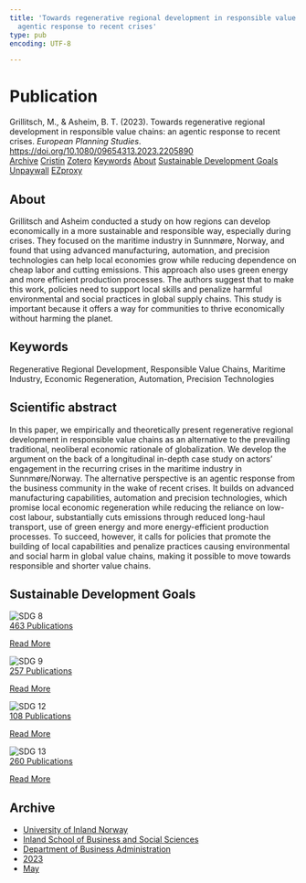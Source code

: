 ```yaml
---
title: 'Towards regenerative regional development in responsible value chains: an
  agentic response to recent crises'
type: pub
encoding: UTF-8

---
```

<h1>Publication</h1>
<article id="csl-bib-container-37NIJB2T" class="csl-bib-container">
  <div class="csl-bib-body"> <div class="csl-entry">Grillitsch, M., &#38; Asheim, B. T. (2023). Towards regenerative regional development in responsible value chains: an agentic response to recent crises. <i>European Planning Studies</i>. <a href="https://doi.org/10.1080/09654313.2023.2205890">https://doi.org/10.1080/09654313.2023.2205890</a></div> </div>
  <div class="csl-bib-buttons">
    <a href="#taxonomy-article-37NIJB2T" alt="archive" class="csl-bib-button">Archive</a>
    <a href="https://app.cristin.no/results/show.jsf?id=2150202" alt="Cristin" class="csl-bib-button">Cristin</a>
    <a href="http://zotero.org/groups/5881554/items/37NIJB2T" alt="Zotero" class="csl-bib-button">Zotero</a>
    <a href="#keywords-article-37NIJB2T" alt="keywords" class="csl-bib-button">Keywords</a>
    <a href="#about-article-37NIJB2T" alt="about_pub" class="csl-bib-button">About</a>
    <a href="#sdg-article-37NIJB2T" alt="sdg" class="csl-bib-button">Sustainable Development Goals</a>
    <a href="https://www.tandfonline.com/doi/pdf/10.1080/09654313.2023.2205890?needAccess=true&amp;role=button" alt="Unpaywall" class="csl-bib-button">Unpaywall</a>
    <a href="https://www.tandfonline.com/doi/pdf/10.1080/09654313.2023.2205890?needAccess=true&amp;role=button" alt="EZproxy" class="csl-bib-button">EZproxy</a>
  </div>
  <div id="csl-bib-meta-container-37NIJB2T"></div>
</article>
<div id="csl-bib-meta-37NIJB2T" class="csl-bib-meta">
  <article id="about-article-37NIJB2T" class="about_pub-article">
    <h1>About</h1>
    Grillitsch and Asheim conducted a study on how regions can develop economically in a more sustainable and responsible way, especially during crises. They focused on the maritime industry in Sunnmøre, Norway, and found that using advanced manufacturing, automation, and precision technologies can help local economies grow while reducing dependence on cheap labor and cutting emissions. This approach also uses green energy and more efficient production processes. The authors suggest that to make this work, policies need to support local skills and penalize harmful environmental and social practices in global supply chains. This study is important because it offers a way for communities to thrive economically without harming the planet.
  </article>
  <article id="keywords-article-37NIJB2T" class="keywords-article">
    <h1>Keywords</h1>
    Regenerative Regional Development, Responsible Value Chains, Maritime Industry, Economic Regeneration, Automation, Precision Technologies
  </article>
  <article id="abstract-article-37NIJB2T" class="abstract-article">
    <h1>Scientific abstract</h1>
    In this paper, we empirically and theoretically present regenerative regional development in responsible value chains as an alternative to the prevailing traditional, neoliberal economic rationale of globalization. We develop the argument on the back of a longitudinal in-depth case study on actors’ engagement in the recurring crises in the maritime industry in Sunnmøre/Norway. The alternative perspective is an agentic response from the business community in the wake of recent crises. It builds on advanced manufacturing capabilities, automation and precision technologies, which promise local economic regeneration while reducing the reliance on low-cost labour, substantially cuts emissions through reduced long-haul transport, use of green energy and more energy-efficient production processes. To succeed, however, it calls for policies that promote the building of local capabilities and penalize practices causing environmental and social harm in global value chains, making it possible to move towards responsible and shorter value chains.
  </article>
  <article id="sdg-article-37NIJB2T" class="sdg-article">
    <h1>Sustainable Development Goals</h1>
    <div class="sdg-container"><div id="sdg8" class="sdg">
        <img src="{{< params subfolder >}}images/sdg/sdg08_en.png" class="image" alt="SDG 8">
        <div class="sdg-overlay">
          <a href="{{< params subfolder >}}en/archive/?sdg=8#archive" class="sdg-publication-count"><span>463</span> Publications</a>
          <p><a href="https://sdgs.un.org/goals/goal8" class="sdg-read-more">Read More</a></p>
        </div>
      </div> <div id="sdg9" class="sdg">
        <img src="{{< params subfolder >}}images/sdg/sdg09_en.png" class="image" alt="SDG 9">
        <div class="sdg-overlay">
          <a href="{{< params subfolder >}}en/archive/?sdg=9#archive" class="sdg-publication-count"><span>257</span> Publications</a>
          <p><a href="https://sdgs.un.org/goals/goal9" class="sdg-read-more">Read More</a></p>
        </div>
      </div> <div id="sdg12" class="sdg">
        <img src="{{< params subfolder >}}images/sdg/sdg12_en.png" class="image" alt="SDG 12">
        <div class="sdg-overlay">
          <a href="{{< params subfolder >}}en/archive/?sdg=12#archive" class="sdg-publication-count"><span>108</span> Publications</a>
          <p><a href="https://sdgs.un.org/goals/goal12" class="sdg-read-more">Read More</a></p>
        </div>
      </div> <div id="sdg13" class="sdg">
        <img src="{{< params subfolder >}}images/sdg/sdg13_en.png" class="image" alt="SDG 13">
        <div class="sdg-overlay">
          <a href="{{< params subfolder >}}en/archive/?sdg=13#archive" class="sdg-publication-count"><span>260</span> Publications</a>
          <p><a href="https://sdgs.un.org/goals/goal13" class="sdg-read-more">Read More</a></p>
        </div>
      </div></div>
  </article>
  <article id="taxonomy-article-37NIJB2T" class="taxonomy-article">
    <h1>Archive</h1>
    <ul>
      <li><a href="{{< params subfolder >}}en/archive/?key=3DCRN523">University of Inland Norway</a></li>
      <li><a href="{{< params subfolder >}}en/archive/?key=DU8Q9LN9">Inland School of Business and Social Sciences</a></li>
      <li><a href="{{< params subfolder >}}en/archive/?key=3IQA89I8">Department of Business Administration</a></li>
      <li><a href="{{< params subfolder >}}en/archive/?key=RD9NIUZB">2023</a></li>
      <li><a href="{{< params subfolder >}}en/archive/?key=S73RUF6G">May</a></li>
    </ul>
  </article>
</div>
